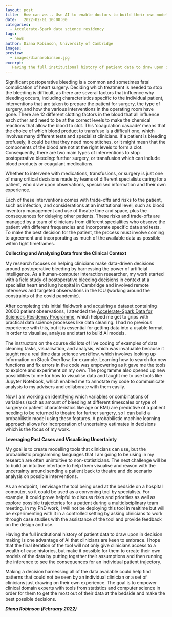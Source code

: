 ```yaml
---
layout: post
title:  How can we... Use AI to enable doctors to build their own models with clinical data?
date:   2022-02-01 10:00:00
categories:
  - Accelerate-Spark data science residency
tags:
  - news
author: Diana Robinson, University of Cambridge
images:
preview:
  - images/dianarobinson.jpg
excerpt:
   Having the full institutional history of patient data to draw upon in decision making is one advantage of AI that clinicians are keen to embrace. AI-enabled data analysis could help clinicians pursue more effective treatments for issues such as post-operative bleeding, but AI tools will need to be fit for clinical practice.
---
```


Significant postoperative bleeding is a common and sometimes fatal complication of heart surgery. Deciding which treatment is needed to stop the bleeding is difficult, as there are several factors that influence why bleeding occurs, including characteristics specific to the individual patient, interventions that are taken to prepare the patient for surgery, the type of surgery, and how the various interventions in the operating room have gone. There are 12 different clotting factors in the blood that all influence each other and need to be at the correct levels to make the chemical reactions that allow the blood to clot. This ‘coagulation cascade’ means that the choice of which blood product to transfuse is a difficult one, which involves many different tests and specialist clinicians. If a patient is bleeding profusely, it could be that they need more stitches, or it might mean that the components of the blood are not at the right levels to form a clot. Consequently, there are two main types of interventions to stop postoperative bleeding: further surgery, or transfusion which can include blood products or coagulant medications. 

Whether to intervene with medications, transfusions, or surgery is just one of many critical decisions made by teams of different specialists caring for a patient, who draw upon observations, specialised information and their own experience. 

Each of these interventions comes with trade-offs and risks to the patient, such as infection, and considerations at an institutional level, such as blood inventory management and use of theatre time and space, plus the consequences for delaying other patients. These risks and trade-offs are managed by a team of clinicians from different specialities who observe the patient with different frequencies and incorporate specific data and tests. To make the best decision for the patient, the process must involve coming to agreement and incorporating as much of the available data as possible within tight timeframes.

**Collecting and Analysing Data from the Clinical Context**

My research focuses on helping clinicians make data-driven decisions around postoperative bleeding by harnessing the power of artificial intelligence. As a human-computer interaction researcher, my work started with a field study of postoperative bleeding decisions in context at a specialist heart and lung hospital in Cambridge and involved remote interviews and targeted observations in the ICU (working around the constraints of the covid pandemic). 

After completing this initial fieldwork and acquiring a dataset containing 20000 patient observations, I attended the [Accelerate-Spark Data for Science’s Residency Programme](https://www.cst.cam.ac.uk/news/free-data-science-training-course-cambridge-researchers), which helped me get to grips with practical data science processes like data cleaning. I had no previous experience with this, but it is essential for getting data into a usable format in order to visualise, analyse and start to build AI models.

The instructors on the course did lots of live coding of examples of data cleaning tasks, visualisation, and analysis, which was invaluable because it taught me a real time data science workflow, which involves looking up information on Stack Overflow, for example. Learning how to search for new functions and fix errors in the code was empowering as it gave me the tools to explore and experiment on my own. The programme also opened up new possibilities to me for how to visualise data and taught me to use tools like Jupyter Notebook, which enabled me to annotate my code to communicate analysis to my advisers and collaborate with them easily.

Now I am working on identifying which variables or combinations of variables (such as amount of bleeding at different timescales or type of surgery or patient characteristics like age or BMI) are predictive of a patient needing to be returned to theatre for further surgery, so I can build a probabilistic model using these features. A probabilistic machine learning approach allows for incorporation of uncertainty estimates in decisions which is the focus of my work. 

**Leveraging Past Cases and Visualising Uncertainty**

My goal is to create modelling tools that clinicians can use, but the probabilistic programming languages that I am going to be using in my research are often unintuitive to non-statisticians. The next challenge will be to build an intuitive interface to help them visualise and reason with the uncertainty around sending a patient back to theatre and do scenario analysis on possible interventions. 

As an endpoint, I envisage the tool being used at the bedside on a hospital computer, so it could be used as a convening tool by specialists. For example, it could prove helpful to discuss risks and priorities as well as explore possible trajectories for a patient during a multidisciplinary team meeting. In my PhD work, I will not be deploying this tool in realtime but will be experimenting with it in a controlled setting by asking clinicians to work through case studies with the assistance of the tool and provide feedback on the design and use.

Having the full institutional history of patient data to draw upon in decision making is one advantage of AI that clinicians are keen to embrace. I hope that the final iteration of the tool will not only give clinicians access to a wealth of case histories, but make it possible for them to create their own models of the data by putting together their assumptions and then running the inference to see the consequences for an individual patient trajectory.

Making a decision harnessing all of the data available could help find patterns that could not be seen by an individual clinician or a set of clinicians just drawing on their own experience. The goal is to empower clinical domain experts with tools from statistics and computer science in order for them to get the most out of their data at the bedside and make the best possible decisions.

***Diana Robinson (February 2022)***
